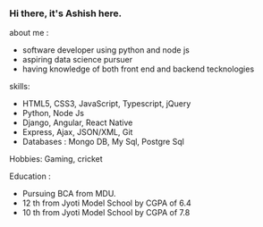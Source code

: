 ### Hi there, it's Ashish here.
about me :
  - software developer using python and node js 
  - aspiring data science pursuer 
  - having knowledge of both front end and backend tecknologies

skills:
 -  HTML5, CSS3, JavaScript, Typescript, jQuery
 -  Python, Node Js
 -  Django, Angular, React Native
 -  Express, Ajax, JSON/XML, Git 
 -  Databases : Mongo DB, My Sql, Postgre Sql
 
Hobbies: Gaming, cricket

Education :
-  Pursuing BCA from MDU. 
-  12 th from Jyoti Model School by CGPA of 6.4
-  10 th from Jyoti Model School by CGPA of 7.8

 <!--
**ashishsaini0194/ashishsaini0194** is a ✨ _special_ ✨ repository because its `README.md` (this file) appears on your GitHub profile.

Here are some ideas to get you started:

- 🔭 I’m currently working on ...
- 🌱 I’m currently learning ...
- 👯 I’m looking to collaborate on ...
- 🤔 I’m looking for help with ...
- 💬 Ask me about ...
- 📫 How to reach me: ...
- 😄 Pronouns: ...
- ⚡ Fun fact: ...
-->
